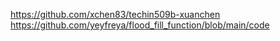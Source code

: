 https://github.com/xchen83/techin509b-xuanchen
https://github.com/yeyfreya/flood_fill_function/blob/main/code
